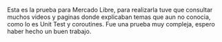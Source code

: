 Esta es la prueba para Mercado Libre, para realizarla tuve que consultar muchos videos y paginas donde explicaban temas que aun no conocia, como lo es Unit Test y coroutines. Fue una prueba muy compleja, espero haber hecho un buen trabajo.
